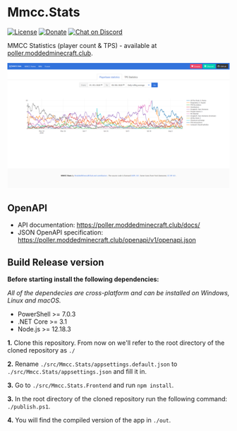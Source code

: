 # Mmcc.Stats

[![License](https://img.shields.io/github/license/ModdedMinecraftClub/Mmcc.Stats?color=blue)](https://github.com/ModdedMinecraftClub/Mmcc.Stats/blob/master/LICENSE) [![Donate](https://img.shields.io/badge/donate-PayPal-ff69b4)](https://www.moddedminecraft.club/store.php) [![Chat on Discord](https://discordapp.com/api/guilds/251491739322286081/widget.png)](https://discord.com/invite/8EgWdQC)

MMCC Statistics (player count & TPS) - available at [poller.moddedminecraft.club](https://poller.moddedminecraft.club/).

![screenshot](./screenshots/web_app.png)

## OpenAPI

- API documentation: <https://poller.moddedminecraft.club/docs/>
- JSON OpenAPI specification: <https://poller.moddedminecraft.club/openapi/v1/openapi.json>

## Build Release version

**Before starting install the following dependencies:**

*All of the dependecies are cross-platform and can be installed on Windows, Linux and macOS.*

- PowerShell >= 7.0.3
- .NET Core >= 3.1
- Node.js >= 12.18.3

**1.** Clone this repository. From now on we'll refer to the root directory of the cloned repository as `./`

**2.** Rename `./src/Mmcc.Stats/appsettings.default.json` to `./src/Mmcc.Stats/appsettings.json` and fill it in.

**3.** Go to `./src/Mmcc.Stats.Frontend` and run `npm install`.

**3.** In the root directory of the cloned repository run the following command: `./publish.ps1`.

**4.** You will find the compiled version of the app in `./out`.
